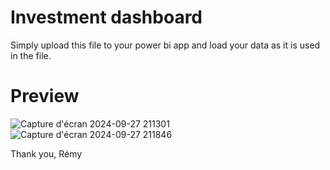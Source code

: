 # Investment dashboard

Simply upload this file to your power bi app and load your data as it is used in the file.

# Preview

![Capture d'écran 2024-09-27 211301](https://github.com/user-attachments/assets/b4f545e6-17be-49a0-9044-6708438515f7)
![Capture d'écran 2024-09-27 211846](https://github.com/user-attachments/assets/08bd0809-ae5b-4a2d-9d6c-f43512eadd29)

Thank you, Rémy
